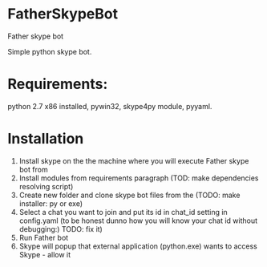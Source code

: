 FatherSkypeBot
==============

Father skype bot

Simple python skype bot.

Requirements:
=============
  python 2.7 x86 installed,
  pywin32,
  skype4py module,
  pyyaml.
  
  
Installation
============
  
  1. Install skype on the the machine where you will execute Father skype bot from
  2. Install modules from requirements paragraph (TOD: make dependencies resolving script)
  3. Create new folder and clone skype bot files from the (TODO: make installer: py or exe)
  4. Select a chat you want to join and put its id in chat_id setting in config.yaml (to be honest dunno how you will know your chat id without debugging:) TODO: fix it)
  5. Run Father bot
  6. Skype will popup that external application (python.exe) wants to access Skype - allow it
